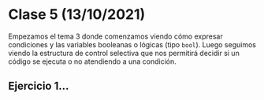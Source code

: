 # Clase 5 (13/10/2021)

Empezamos el tema 3 donde comenzamos viendo cómo expresar condiciones y las variables booleanas o lógicas (tipo `bool`). Luego seguimos viendo la estructura de control selectiva que nos permitirá decidir si un código se ejecuta o no atendiendo a una condición.

## Ejercicio 1...
